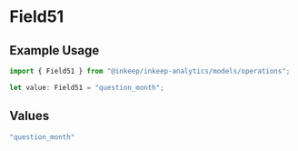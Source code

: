# Field51

## Example Usage

```typescript
import { Field51 } from "@inkeep/inkeep-analytics/models/operations";

let value: Field51 = "question_month";
```

## Values

```typescript
"question_month"
```